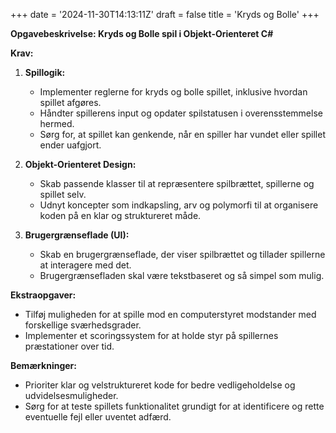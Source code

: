 +++
date = '2024-11-30T14:13:11Z'
draft = false
title = 'Kryds og Bolle'
+++

**Opgavebeskrivelse: Kryds og Bolle spil i Objekt-Orienteret C#**

**Krav:**


1. **Spillogik:**
    
    - Implementer reglerne for kryds og bolle spillet, inklusive hvordan spillet afgøres.
    - Håndter spillerens input og opdater spilstatusen i overensstemmelse hermed.
    - Sørg for, at spillet kan genkende, når en spiller har vundet eller spillet ender uafgjort.

2. **Objekt-Orienteret Design:**
    
    - Skab passende klasser til at repræsentere spilbrættet, spillerne og spillet selv.
    - Udnyt koncepter som indkapsling, arv og polymorfi til at organisere koden på en klar og struktureret måde.
     
3. **Brugergrænseflade (UI):**
    
    - Skab en brugergrænseflade, der viser spilbrættet og tillader spillerne at interagere med det.
    - Brugergrænsefladen skal være tekstbaseret og så simpel som mulig. 

**Ekstraopgaver:**

- Tilføj muligheden for at spille mod en computerstyret modstander med forskellige sværhedsgrader.
- Implementer et scoringssystem for at holde styr på spillernes præstationer over tid.

**Bemærkninger:**

- Prioriter klar og velstruktureret kode for bedre vedligeholdelse og udvidelsesmuligheder.
- Sørg for at teste spillets funktionalitet grundigt for at identificere og rette eventuelle fejl eller uventet adfærd.

